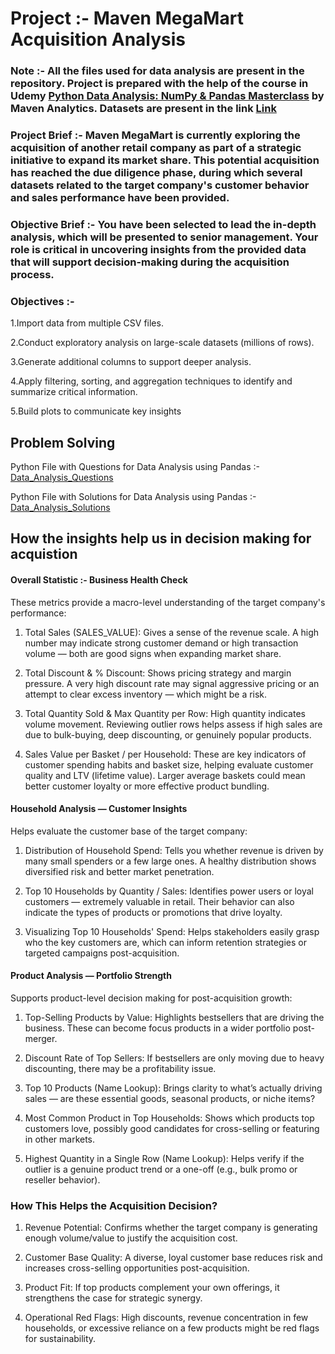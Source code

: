 # Project :- Maven MegaMart Acquisition Analysis

### Note :- All the files used for data analysis are present in the repository. Project is prepared with the help of the course in Udemy [Python Data Analysis: NumPy & Pandas Masterclass](https://www.udemy.com/course/python-pandas/) by Maven Analytics. Datasets are present in the link [Link](https://drive.google.com/drive/u/0/folders/1LSaUhetg7Aq1411pQHI_w4qY7q_l-yzK)

### Project Brief :- Maven MegaMart is currently exploring the acquisition of another retail company as part of a strategic initiative to expand its market share. This potential acquisition has reached the due diligence phase, during which several datasets related to the target company's customer behavior and sales performance have been provided.

### Objective Brief :- You have been selected to lead the in-depth analysis, which will be presented to senior management. Your role is critical in uncovering insights from the provided data that will support decision-making during the acquisition process.

### Objectives :- 

1.Import data from multiple CSV files.

2.Conduct exploratory analysis on large-scale datasets (millions of rows).

3.Generate additional columns to support deeper analysis.

4.Apply filtering, sorting, and aggregation techniques to identify and summarize critical information.

5.Build plots to communicate key insights

## Problem Solving

Python File with Questions for Data Analysis using Pandas :-[Data_Analysis_Questions](https://github.com/aa-abhinavacharya/Data_Analysis_With_Python_Project_1/blob/main/Acquisition_Project_Questions.ipynb)

Python File with Solutions for Data Analysis using Pandas :-[Data_Analysis_Solutions](https://github.com/aa-abhinavacharya/Data_Analysis_With_Python_Project_1/blob/main/Acquistion_Project_Solutions.ipynb)

## How the insights help us in decision making for acquistion

#### Overall Statistic :-  Business Health Check

These metrics provide a macro-level understanding of the target company's performance:

1. Total Sales (SALES_VALUE):
Gives a sense of the revenue scale. A high number may indicate strong customer demand or high transaction volume — both are good signs when expanding market share.

2. Total Discount & % Discount:
Shows pricing strategy and margin pressure. A very high discount rate may signal aggressive pricing or an attempt to clear excess inventory — which might be a risk.

3. Total Quantity Sold & Max Quantity per Row:
High quantity indicates volume movement. Reviewing outlier rows helps assess if high sales are due to bulk-buying, deep discounting, or genuinely popular products.

4. Sales Value per Basket / per Household:
These are key indicators of customer spending habits and basket size, helping evaluate customer quality and LTV (lifetime value). Larger average baskets could mean better customer loyalty or more effective product bundling.

#### Household Analysis — Customer Insights

Helps evaluate the customer base of the target company:

1. Distribution of Household Spend: Tells you whether revenue is driven by many small spenders or a few large ones. A healthy distribution shows diversified risk and better market penetration.

2. Top 10 Households by Quantity / Sales: Identifies power users or loyal customers — extremely valuable in retail. Their behavior can also indicate the types of products or promotions that drive loyalty.

3. Visualizing Top 10 Households' Spend: Helps stakeholders easily grasp who the key customers are, which can inform retention strategies or targeted campaigns post-acquisition.

#### Product Analysis — Portfolio Strength

Supports product-level decision making for post-acquisition growth:

1. Top-Selling Products by Value: Highlights bestsellers that are driving the business. These can become focus products in a wider portfolio post-merger.

2. Discount Rate of Top Sellers: If bestsellers are only moving due to heavy discounting, there may be a profitability issue.

3. Top 10 Products (Name Lookup): Brings clarity to what’s actually driving sales — are these essential goods, seasonal products, or niche items?

4. Most Common Product in Top Households: Shows which products top customers love, possibly good candidates for cross-selling or featuring in other markets.

5. Highest Quantity in a Single Row (Name Lookup): Helps verify if the outlier is a genuine product trend or a one-off (e.g., bulk promo or reseller behavior).

###  How This Helps the Acquisition Decision?

1. Revenue Potential: Confirms whether the target company is generating enough volume/value to justify the acquisition cost.

2. Customer Base Quality: A diverse, loyal customer base reduces risk and increases cross-selling opportunities post-acquisition.

3. Product Fit: If top products complement your own offerings, it strengthens the case for strategic synergy.

4. Operational Red Flags: High discounts, revenue concentration in few households, or excessive reliance on a few products might be red flags for sustainability.





